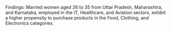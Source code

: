 Findings:
Married women aged 26 to 35 from Uttar Pradesh, Maharashtra, and Karnataka, employed in the IT, Healthcare, and Aviation sectors, exhibit a higher propensity to purchase products in the Food, Clothing, and Electronics categories.
